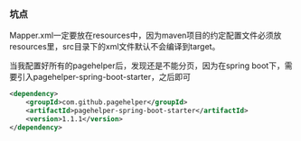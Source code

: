 ### 坑点

Mapper.xml一定要放在resources中，因为maven项目的约定配置文件必须放resources里，src目录下的xml文件默认不会编译到target。

当我配置好所有的pagehelper后，发现还是不能分页，因为在spring boot下，需要引入pagehelper-spring-boot-starter，之后即可

```xml
<dependency>
  	<groupId>com.github.pagehelper</groupId>
  	<artifactId>pagehelper-spring-boot-starter</artifactId>
  	<version>1.1.1</version>
</dependency>		
```

